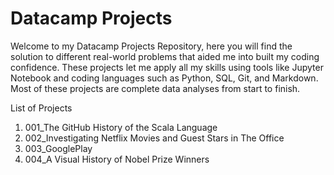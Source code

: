 # Datacamp Projects

Welcome to my Datacamp Projects Repository, here you will find the solution to different real-world problems that aided me into built my coding confidence. These projects let me apply all my skills using tools like Jupyter Notebook and coding languages such as Python, SQL, Git, and Markdown. Most of these projects are complete data analyses from start to finish.

List of Projects

1. 001_The GitHub History of the Scala Language
2. 002_Investigating Netflix Movies and Guest Stars in The Office
3. 003_GooglePlay
4. 004_A Visual History of Nobel Prize Winners